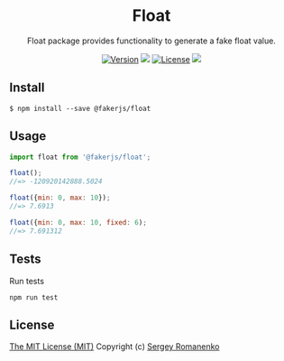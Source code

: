 <h1 align="center">Float</h1>
<p align="center">
Float package provides functionality to generate a fake float value.
</p>

<p align="center">
<a href="https://github.com/faker-javascript/float/releases"><img alt="Version" src="https://img.shields.io/github/release/faker-javascript/float.svg?label=version&color=green"></a> <img src="https://img.shields.io/npm/dt/@fakerjs/float"> <a href="https://github.com/faker-javascript/float"><img src="https://img.shields.io/badge/license-MIT-blue.svg?color=green" alt="License"></a> <img src="https://github.com/faker-javascript/float/actions/workflows/tests.yml/badge.svg">

## Install

```
$ npm install --save @fakerjs/float
```

## Usage

```js
import float from '@fakerjs/float';

float();
//=> -120920142888.5024

float({min: 0, max: 10});
//=> 7.6913

float({min: 0, max: 10, fixed: 6);
//=> 7.691312
```

## Tests

Run tests

```
npm run test
```

## License
[The MIT License (MIT)](https://github.com/faker-javascript/float/blob/master/LICENSE.txt)
Copyright (c) [Sergey Romanenko](https://github.com/Awilum)
